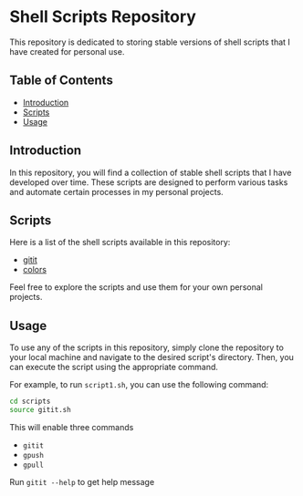 # Shell Scripts Repository

This repository is dedicated to storing stable versions of shell scripts that I have created for personal use.

## Table of Contents

- [Introduction](#introduction)
- [Scripts](#scripts)
- [Usage](#usage)

## Introduction

In this repository, you will find a collection of stable shell scripts that I have developed over time. These scripts are designed to perform various tasks and automate certain processes in my personal projects.

## Scripts

Here is a list of the shell scripts available in this repository:

- [gitit](./scripts/gitit.sh)
- [colors](./scripts/colors.sh)

Feel free to explore the scripts and use them for your own personal projects.

## Usage

To use any of the scripts in this repository, simply clone the repository to your local machine and navigate to the desired script's directory. Then, you can execute the script using the appropriate command.

For example, to run `script1.sh`, you can use the following command:
```bash
cd scripts
source gitit.sh
```
This will enable three commands
- `gitit`
- `gpush`
- `gpull`

Run `gitit --help` to get help message